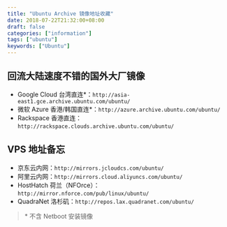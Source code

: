 ```yaml
---
title: "Ubuntu Archive 镜像地址收藏"
date: 2018-07-22T21:32:00+08:00
draft: false
categories: ["information"]
tags: ["ubuntu"]
keywords: ["Ubuntu"]
---
```


## 回流大陆速度不错的国外大厂镜像

 - Google Cloud 台湾直连*：`http://asia-east1.gce.archive.ubuntu.com/ubuntu/`
 - 微软 Azure 香港/韩国直连*：`http://azure.archive.ubuntu.com/ubuntu/`
 - Rackspace 香港直连：`http://rackspace.clouds.archive.ubuntu.com/ubuntu/`

<!--more-->
## VPS 地址备忘

 - 京东云内网：`http://mirrors.jcloudcs.com/ubuntu/`
 - 阿里云内网：`http://mirrors.cloud.aliyuncs.com/ubuntu/`
 - HostHatch 荷兰（NFOrce）：`http://mirror.nforce.com/pub/linux/ubuntu/`
 - QuadraNet 洛杉矶：`http://repos.lax.quadranet.com/ubuntu/`

> \* 不含 Netboot 安装镜像
